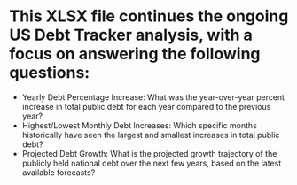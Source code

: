 # This XLSX file continues the ongoing US Debt Tracker analysis, with a focus on answering the following questions:

* Yearly Debt Percentage Increase: What was the year-over-year percent increase in total public debt for each year compared to the previous year?
* Highest/Lowest Monthly Debt Increases: Which specific months historically have seen the largest and smallest increases in total public debt?
* Projected Debt Growth: What is the projected growth trajectory of the publicly held national debt over the next few years, based on the latest available forecasts?

